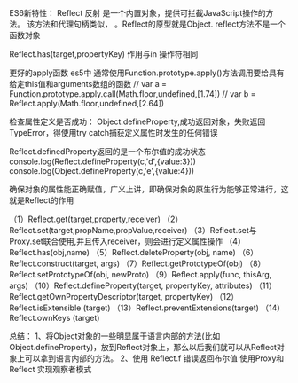 ES6新特性：
Reflect 反射
是一个内置对象，提供可拦截JavaScript操作的方法。
该方法和代理句柄类似，
。Reflect的原型就是Object.
reflect方法不是一个函数对象

Reflect.has(target,propertyKey) 作用与in 操作符相同

更好的apply函数
es5中 
通常使用Function.prototype.apply()方法调用要给具有给定this值和arguments数组的函数
// var a = Function.prototype.apply.call(Math.floor,undefined,[1.74])
// var b = Reflect.apply(Math.floor,undefined,[2.64])


检查属性定义是否成功：
Object.defineProperty,成功返回对象，失败返回TypeError，得使用try catch捕获定义属性时发生的任何错误

Reflect.definedProperty返回的是一个布尔值的成功状态
console.log(Reflect.defineProperty(c,'d',{value:3}))
console.log(Object.defineProperty(c,'e',{value:4}))



确保对象的属性能正确赋值，广义上讲，即确保对象的原生行为能够正常进行，这就是Reflect的作用

（1）Reflect.get(target,property,receiver)
（2）Reflect.set(target,propName,propValue,receiver)
（3）Reflect.set与Proxy.set联合使用,并且传入receiver，则会进行定义属性操作
（4）Reflect.has(obj,name)
（5）Reflect.deleteProperty(obj, name)
（6）Reflect.construct(target, args)
（7）Reflect.getPrototypeOf(obj)
（8）Reflect.setPrototypeOf(obj, newProto)
（9）Reflect.apply(func, thisArg, args)
（10）Reflect.defineProperty(target, propertyKey, attributes)
（11）Reflect.getOwnPropertyDescriptor(target, propertyKey)
（12）Reflect.isExtensible (target)
（13）Reflect.preventExtensions(target)
（14）Reflect.ownKeys (target)


总结：
1、将Object对象的一些明显属于语言内部的方法(比如Object.defineProperty)，放到Reflect对象上，那么以后我们就可以从Reflect对象上可以拿到语言内部的方法。
2、使用 Reflect.f 错误返回布尔值
使用Proxy和Reflect 实现观察者模式